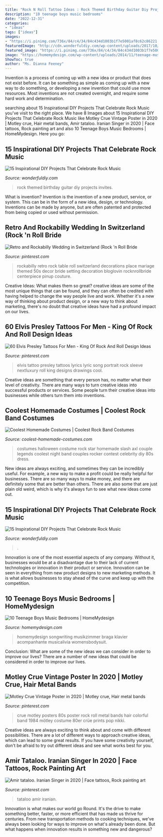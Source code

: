 ```yaml
---
title: "Rock N Roll Tattoo Ideas : Rock Themed Birthday Guitar Diy Projects Invites"
description: "10 teenage boys music bedrooms"
date: "2022-12-31"
categories:
- "ideas"
tags: ["ideas"]
images:
- "https://i.pinimg.com/736x/84/c4/34/84c434d1003b1f7e5001af8c62c86221.jpg"
featuredImage: "http://cdn.wonderfuldiy.com/wp-content/uploads/2017/10/Guitar-invites-for-a-rock-themed-birthday-party.jpg"
featured_image: "https://i.pinimg.com/736x/84/c4/34/84c434d1003b1f7e5001af8c62c86221.jpg"
image: "https://homemydesign.com/wp-content/uploads/2014/11/teenage-music-bedroom-decorations.jpg"
ShowToc: true
author: "Ms. Dianna Feeney"
---
```



Invention is a process of coming up with a new idea or product that does not exist before. It can be something as simple as coming up with a new way to do something, or developing a new invention that could use more resources. Most inventions are not created overnight, and require some hard work and determination.

	

		
searching about 15 Inspirational DIY Projects That Celebrate Rock Music you've visit to the right place. We have 8 Images about 15 Inspirational DIY Projects That Celebrate Rock Music like Motley Crue Vintage Poster in 2020 | Motley crue, Hair metal bands, Amir tataloo. Iranian Singer in 2020 | Face tattoos, Rock painting art and also 10 Teenage Boys Music Bedrooms | HomeMydesign. Here you go:
		
    
## 15 Inspirational DIY Projects That Celebrate Rock Music

<img loading=lazy src="http://cdn.wonderfuldiy.com/wp-content/uploads/2017/10/Guitar-invites-for-a-rock-themed-birthday-party.jpg" onerror="this.onerror=null;this.src='https://tse2.mm.bing.net/th?id=OIP.9pIdTYbuNtFVs8t2DdJYjQHaK5&amp;pid=15.1';" alt="15 Inspirational DIY Projects That Celebrate Rock Music">

_Source: wonderfuldiy.com_

>rock themed birthday guitar diy projects invites. 

	

What is invention?
Invention is the invention of a new product, service, or system. This can be in the form of a new idea, design, or technology. Inventions can be made by anyone, but are often patented and protected from being copied or used without permission.

    
## Retro And Rockabilly Wedding In Switzerland (Rock &#039;n Roll Bride

<img loading=lazy src="https://i.pinimg.com/originals/97/e7/2b/97e72b981df35f5bd47ed46e7504b703.jpg" onerror="this.onerror=null;this.src='https://tse1.mm.bing.net/th?id=OIP.Cschk2Cb6IXUJ04peekfMgHaLF&amp;pid=15.1';" alt="Retro and Rockabilly Wedding in Switzerland (Rock &#039;n Roll Bride">

_Source: pinterest.com_

>rockabilly retro rock table roll switzerland decorations place mariage themed 50s decor bride setting decoration bloglovin rocknrollbride centerpiece pinup couture. 

	

Creative Ideas: What makes them so great?
creative ideas are some of the most unique things that can be found, and they can often be credited with having helped to change the way people live and work. Whether it's a new way of thinking about product design, or a new way to think about marketing, there's no doubt that creative ideas have had a profound impact on our lives.

    
## 60 Elvis Presley Tattoos For Men - King Of Rock And Roll Design Ideas

<img loading=lazy src="https://i.pinimg.com/736x/e7/59/29/e7592922524073243883f1b0b8ecb336.jpg" onerror="this.onerror=null;this.src='https://tse1.mm.bing.net/th?id=OIP.Z6JJEqcgJt_k60Y0oM3wUwHaJQ&amp;pid=15.1';" alt="60 Elvis Presley Tattoos For Men - King Of Rock And Roll Design Ideas">

_Source: pinterest.com_

>elvis tattoo presley tattoos lyrics lyric song portrait rock sleeve nextluxury roll king designs drawings cool. 

	

Creative ideas are something that every person has, no matter what their level of creativity. There are many ways to turn creative ideas into successful products or services. Some people turn their creative ideas into businesses while others turn them into inventions.

    
## Coolest Homemade Costumes | Coolest Rock Band Costumes

<img loading=lazy src="http://www.coolest-homemade-costumes.com/files/2013/10/guns-n-roses-axl-and-slash-72793-e1382060912496.jpg" onerror="this.onerror=null;this.src='https://tse4.mm.bing.net/th?id=OIP.CG414Qk7lXiFirTxNKDnPwHaJ6&amp;pid=15.1';" alt="Coolest Homemade Costumes | Coolest Rock Band Costumes">

_Source: coolest-homemade-costumes.com_

>costumes halloween costume rock star homemade slash axl couple legends coolest night band couples rocker contest celebrity diy 80s dress. 

	

New ideas are always exciting, and sometimes they can be incredibly useful. For example, a new way to make a profit could be really helpful for businesses. There are so many ways to make money, and there are definitely some that are better than others. There are also some that are just plain old weird, which is why it's always fun to see what new ideas come out.

    
## 15 Inspirational DIY Projects That Celebrate Rock Music

<img loading=lazy src="https://cdn.wonderfuldiy.com/wp-content/uploads/2017/10/Upcycled-record-and-music-note-centre-pieces.jpg" onerror="this.onerror=null;this.src='https://tse4.mm.bing.net/th?id=OIP.yevJMxBPJFDWfCnhNPmiLgHaLL&amp;pid=15.1';" alt="15 Inspirational DIY Projects That Celebrate Rock Music">

_Source: wonderfuldiy.com_

>. 

	

Innovation is one of the most essential aspects of any company. Without it, businesses would be at a disadvantage due to their lack of current technologies or innovation in their product or service. Innovation can be seen in everything from new product designs to new marketing methods. It is what allows businesses to stay ahead of the curve and keep up with the competition.

    
## 10 Teenage Boys Music Bedrooms | HomeMydesign

<img loading=lazy src="https://homemydesign.com/wp-content/uploads/2014/11/teenage-music-bedroom-decorations.jpg" onerror="this.onerror=null;this.src='https://tse3.mm.bing.net/th?id=OIP.VYXdo65IT06a9ECGG7qx8QHaKZ&amp;pid=15.1';" alt="10 Teenage Boys Music Bedrooms | HomeMydesign">

_Source: homemydesign.com_

>homemydesign songwriting musikzimmer braga klavier acompanhante musicalivia womensbodysuit. 

	

Conclusion: What are some of the new ideas we can consider in order to improve our lives?
There are a number of new ideas that could be considered in order to improve our lives.

    
## Motley Crue Vintage Poster In 2020 | Motley Crue, Hair Metal Bands

<img loading=lazy src="https://i.pinimg.com/736x/30/ba/06/30ba06b1ab0c07fd183ae3e0cb201367.jpg" onerror="this.onerror=null;this.src='https://tse3.mm.bing.net/th?id=OIP.auFysP4xeFhhlEJ3Be7HaQHaKf&amp;pid=15.1';" alt="Motley Crue Vintage Poster in 2020 | Motley crue, Hair metal bands">

_Source: pinterest.com_

>crue motley posters 80s poster rock roll metal bands hair colorful band 1984 mötley costume 80er crüe prints pop nikki. 

	

Creative ideas are always exciting to think about and come with different possibilities. There are a lot of different ways to approach creative ideas, which can lead to some great results. If you have some creativity yourself, don't be afraid to try out different ideas and see what works best for you.

    
## Amir Tataloo. Iranian Singer In 2020 | Face Tattoos, Rock Painting Art

<img loading=lazy src="https://i.pinimg.com/736x/84/c4/34/84c434d1003b1f7e5001af8c62c86221.jpg" onerror="this.onerror=null;this.src='https://tse1.mm.bing.net/th?id=OIP.AamYD30HTcGwgW9iojtD4QHaNJ&amp;pid=15.1';" alt="Amir tataloo. Iranian Singer in 2020 | Face tattoos, Rock painting art">

_Source: pinterest.com_

>tataloo amir iranian. 

	

Innovation is what makes our world go Round. It's the drive to make something better, faster, or more efficient that has made us thrive for centuries. From new transportation methods to cooking techniques, we've always been looking for ways to improve on what's already been done. But what happens when innovation results in something new and dangerous?

